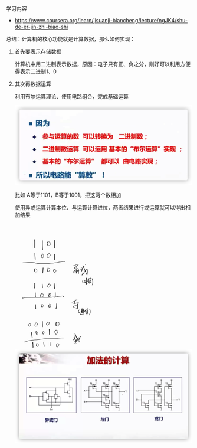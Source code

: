 学习内容

- https://www.coursera.org/learn/jisuanji-biancheng/lecture/ngJK4/shu-de-er-jin-zhi-biao-shi



总结：计算机的核心功能就是计算数据，那么如何实现：

1. 首先要表示存储数据

   计算机中用二进制表示数据，原因：电子只有正、负之分，刚好可以利用方便得表示二进制1、0

2. 其次再数据运算

   利用布尔运算理论、使用电路组合，完成基础运算

   <img src="./images/image-20210505002113156.png" alt="image-20210505002113156" style="zoom:50%;" />

   比如 A等于1101，B等于1001，把这两个数相加

   使用异或运算计算本位、与运算计算进位，两者结果进行或运算就可以得出相加结果

   <img src="./images/image-20210505003735259.png" alt="image-20210505003735259" style="zoom:33%;" />

   

   <img src="./images/image-20210505002002228.png" alt="image-20210505002002228" style="zoom:50%;" />



